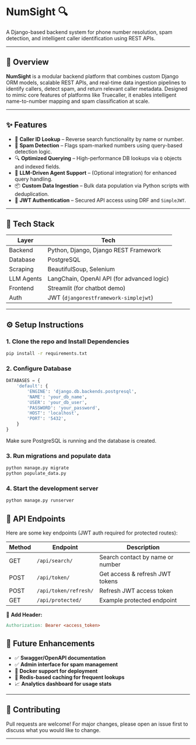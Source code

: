 # NumSight 🔍  
A Django-based backend system for phone number resolution, spam detection, and intelligent caller identification using REST APIs.

---

## 🚀 Overview

**NumSight** is a modular backend platform that combines custom Django ORM models, scalable REST APIs, and real-time data ingestion pipelines to identify callers, detect spam, and return relevant caller metadata. Designed to mimic core features of platforms like Truecaller, it enables intelligent name-to-number mapping and spam classification at scale.

---

## ✨ Features

- 🔗 **Caller ID Lookup** – Reverse search functionality by name or number.
- 🚫 **Spam Detection** – Flags spam-marked numbers using query-based detection logic.
- 🔍 **Optimized Querying** – High-performance DB lookups via `Q` objects and indexed fields.
- 🧠 **LLM-Driven Agent Support** – (Optional integration) for enhanced query handling.
- 📦 **Custom Data Ingestion** – Bulk data population via Python scripts with deduplication.
- 🔐 **JWT Authentication** – Secured API access using DRF and `SimpleJWT`.

---

## 🧰 Tech Stack

| Layer        | Tech                                      |
|--------------|-------------------------------------------|
| Backend      | Python, Django, Django REST Framework     |
| Database     | PostgreSQL                                |
| Scraping     | BeautifulSoup, Selenium                   |
| LLM Agents   | LangChain, OpenAI API (for advanced logic)|
| Frontend     | Streamlit (for chatbot demo)              |
| Auth         | JWT (`djangorestframework-simplejwt`)     |

---
## ⚙️ Setup Instructions

### 1. Clone the repo and Install Dependencies
```bash
pip install -r requirements.txt
```

### 2. Configure Database
```python
DATABASES = {
    'default': {
        'ENGINE': 'django.db.backends.postgresql',
        'NAME': 'your_db_name',
        'USER': 'your_db_user',
        'PASSWORD': 'your_password',
        'HOST': 'localhost',
        'PORT': '5432',
    }
}
```
Make sure PostgreSQL is running and the database is created.

### 3. Run migrations and populate data
```bash
python manage.py migrate
python populate_data.py
```

### 4. Start the development server
```bash
python manage.py runserver
```



## 🔌 API Endpoints

Here are some key endpoints (JWT auth required for protected routes):

| Method | Endpoint               | Description                           |
|--------|------------------------|---------------------------------------|
| GET    | `/api/search/`         | Search contact by name or number      |
| POST   | `/api/token/`          | Get access & refresh JWT tokens       |
| POST   | `/api/token/refresh/`  | Refresh JWT access token              |
| GET    | `/api/protected/`      | Example protected endpoint            |

📌 **Add Header:**

```makefile
Authorization: Bearer <access_token>
```


## 🧠 Future Enhancements

- ✅ **Swagger/OpenAPI documentation**
- ✅ **Admin interface for spam management**
- 🚀 **Docker support for deployment**
- 🔄 **Redis-based caching for frequent lookups**
- 📈 **Analytics dashboard for usage stats**

---

## 🤝 Contributing

Pull requests are welcome! For major changes, please open an issue first to discuss what you would like to change.

---

``` - by **Karansinh Rathod** > Feel free to reach out or connect!

